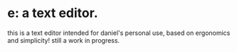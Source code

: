# e: a text editor.

this is a text editor intended for daniel's personal use, 
based on ergonomics and simplicity! still a work in progress.
